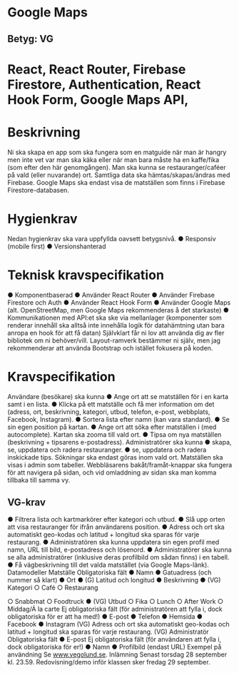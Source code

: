 # Google Maps 

## Betyg: VG 

# React, React Router, Firebase Firestore, Authentication, React Hook Form, Google Maps API, 
# Beskrivning
Ni ska skapa en app som ska fungera som en matguide när man är hangry men inte vet var
man ska käka eller när man bara måste ha en kaffe/fika (som efter den här genomgången). Man ska kunna se restauranger/caféer på vald (eller nuvarande) ort.
Samtliga data ska hämtas/skapas/ändras med Firebase. Google Maps ska endast visa de matställen som finns i Firebase Firestore-databasen.

# Hygienkrav
Nedan hygienkrav ska vara uppfyllda oavsett betygsnivå.
● Responsiv (mobile first)
● Versionshanterad 

# Teknisk kravspecifikation
● Komponentbaserad
● Använder React Router
● Använder Firebase Firestore och Auth
● Använder React Hook Form
● Använder Google Maps (alt. OpenStreetMap, men Google Maps rekommenderas å det starkaste)
● Kommunikationen med API:et ska ske via mellanlager (komponenter som renderar innehåll ska alltså inte innehålla logik för datahämtning utan bara anropa en hook för att få datan)
Självklart får ni lov att använda dig av fler bibliotek om ni behöver/vill. Layout-ramverk bestämmer ni själv, men jag rekommenderar att använda Bootstrap och istället fokusera på koden.

# Kravspecifikation
Användare (besökare) ska kunna
● Ange ort att se matställen för i en karta samt i en lista.
● Klicka på ett matställe och få mer information om det (adress, ort, beskrivning,
kategori, utbud, telefon, e-post, webbplats, Facebook, Instagram).
 ● Sortera lista efter namn (kan vara standard).
● Se sin egen position på kartan.
● Ange ort att söka efter matställen i (med autocomplete). Kartan ska zooma till vald
ort.
● Tipsa om nya matställen (beskrivning + tipsarens e-postadress).
Administratörer ska kunna
● skapa, se, uppdatera och radera restauranger.
● se, uppdatera och radera inskickade tips.
Sökningar ska endast göras inom vald ort.
Matställen ska visas i admin som tabeller.
Webbläsarens bakåt/framåt-knappar ska fungera för att navigera på sidan, och vid omladdning av sidan ska man komma tillbaka till samma vy.

## VG-krav
● Filtrera lista och kartmarkörer efter kategori och utbud.
● Slå upp orten att visa restauranger för ifrån användarens position.
● Adress och ort ska automatiskt geo-kodas och latitud + longitud ska sparas för varje
restaurang.
● Administratören ska kunna uppdatera sin egen profil med namn, URL till bild,
e-postadress och lösenord.
● Administratörer ska kunna se alla administratörer (inklusive deras profilbild om sådan
finns) i en tabell.
● Få vägbeskrivning till det valda matstället (via Google Maps-länk).
Datamodeller
Matställe
Obligatoriska fält
● Namn
● Gatuadress (och nummer så klart)
● Ort
● (G) Latitud och longitud
● Beskrivning
● (VG) Kategori
○ Café
○ Restaurang
 
 ○ Snabbmat
○ Foodtruck ● (VG) Utbud
○ Fika
○ Lunch
○ After Work
○ Middag/Á la carte
Ej obligatoriska fält
(för administratören att fylla i, dock obligatoriska för er att ha med!)
● E-post
● Telefon
● Hemsida ● Facebook ● Instagram
(VG) Adress och ort ska automatiskt geo-kodas och latitud + longitud ska sparas för varje restaurang.
(VG) Administratör Obligatoriska fält
● E-post
Ej obligatoriska fält
(för användaren att fylla i, dock obligatoriska för er!)
● Namn
● Profilbild (endast URL)
Exempel på användning Se www.vegolund.se.
Inlämning
Senast torsdag 28 september kl. 23.59. Redovisning/demo inför klassen sker fredag 29 september.
